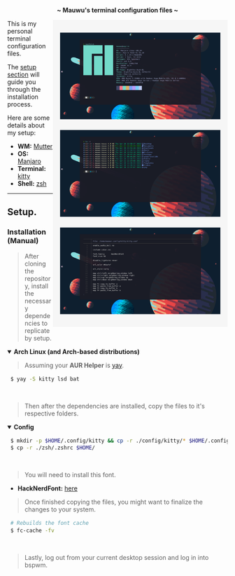 <!-- HEADERS -->
<p align="center">
  <b> ~ Mauwu's terminal configuration files ~ </b>
</p>

<!-- INFORMATION -->


<img src="https://raw.githubusercontent.com/mauriciocruzp/terminal/main/Mauwu'sTerminal.png" alt="img" align="right" width="400px">

This is my personal terminal configuration files.


The [setup section](#setup) will guide you through the installation process.

Here are some details about my setup:

- **WM:** [Mutter](https://gitlab.gnome.org/GNOME/mutter)
- **OS:** [Manjaro](https://manjaro.org/)
- **Terminal:** [kitty](https://github.com/kovidgoyal/kitty)
- **Shell:** [zsh](https://wiki.archlinux.org/index.php/Zsh)

---

<!-- SETUP -->

## Setup.

### Installation (Manual)

> After cloning the repository, install the necessary dependencies to replicate by setup.

   <details open>
   <summary><strong>Arch Linux (and Arch-based distributions)</strong></summary>

> Assuming your **AUR Helper** is [yay](https://github.com/Jguer/yay).

```sh
 $ yay -S kitty lsd bat

```

   </details>

   <br>

> Then after the dependencies are installed, copy the files to it's respective folders.

   <details open>
   <summary><strong>Config</strong></summary>

```sh
 $ mkdir -p $HOME/.config/kitty && cp -r ./config/kitty/* $HOME/.config/kitty
 $ cp -r ./zsh/.zshrc $HOME/
```

   </details>

   <br>

> You will need to install this font.

- **HackNerdFont:** [here](https://github.com/ryanoasis/nerd-fonts/releases/download/v2.3.3/Hack.zip)
   <br>

> Once finished copying the files, you might want to finalize the changes to your system.

```sh
 # Rebuilds the font cache
 $ fc-cache -fv
```

   <br>

> Lastly, log out from your current desktop session and log in into bspwm.

   <br>
